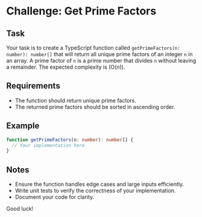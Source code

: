 # Challenge: Get Prime Factors

## Task

Your task is to create a TypeScript function called `getPrimeFactors(n: number): number[]` that will return all unique prime factors of an integer `n` in an array. A prime factor of `n` is a prime number that divides `n` without leaving a remainder. The expected complexity is \(O(n)\).

## Requirements

- The function should return unique prime factors.
- The returned prime factors should be sorted in ascending order.

## Example

```typescript
function getPrimeFactors(n: number): number[] {
  // Your implementation here
}
```

## Notes

- Ensure the function handles edge cases and large inputs efficiently.
- Write unit tests to verify the correctness of your implementation.
- Document your code for clarity.

Good luck!
